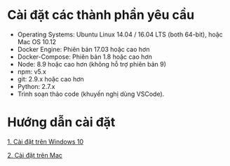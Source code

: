 # **Cài đặt các thành phần yêu cầu**

* Operating Systems: Ubuntu Linux 14.04 / 16.04 LTS (both 64-bit), hoặc Mac OS 10.12
* Docker Engine: Phiên bản 17.03 hoặc cao hơn
* Docker-Compose: Phiên bản 1.8 hoặc cao hơn
* Node: 8.9 hoặc cao hơn (không hỗ trợ phiên bản 9)
* npm: v5.x
* git: 2.9.x hoặc cao hơn
* Python: 2.7.x
* Trình soạn thảo code (khuyến nghị dùng VSCode).

# **Hướng dẫn cài đặt**

[1. Cài đặt trên Windows 10](./tutorial1-2)

[2. Cài đặt trên Mac](./tutorial1-3)